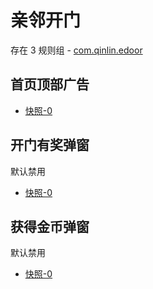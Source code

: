 # 亲邻开门

存在 3 规则组 - [com.qinlin.edoor](/src/apps/com.qinlin.edoor.ts)

## 首页顶部广告

- [快照-0](https://i.gkd.li/import/import/12707733)

## 开门有奖弹窗

默认禁用

- [快照-0](https://i.gkd.li/import/import/12707736)

## 获得金币弹窗

默认禁用

- [快照-0](https://i.gkd.li/import/import/12707738)
